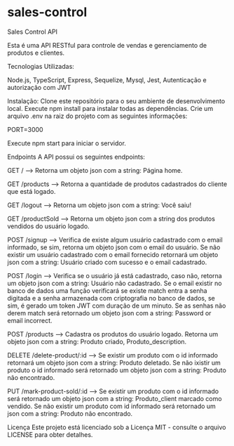 # sales-control #

Sales Control API

Esta é uma API RESTful para controle de vendas e gerenciamento de produtos e clientes.

Tecnologias Utilizadas: 

Node.js,
TypeScript,
Express,
Sequelize,
Mysql,
Jest,
Autenticação e autorização com JWT

Instalação:
Clone este repositório para o seu ambiente de desenvolvimento local.
Execute npm install para instalar todas as dependências.
Crie um arquivo .env na raiz do projeto com as seguintes informações:

PORT=3000

Execute npm start para iniciar o servidor.

Endpoints
A API possui os seguintes endpoints:

GET / -->
Retorna um objeto json com a string: Página home.

GET /products -->
Retorna a quantidade de produtos cadastrados do cliente que está logado.

GET /logout -->
Retorna um objeto json com a string: Você saiu!

GET /productSold -->
Retorna um objeto json com a string dos produtos vendidos do usuário logado.

POST /signup -->
Verifica de existe algum usuário cadastrado com o email informado, se sim, retorna um objeto json com o email do usuário.
Se não existir um usuário cadastrado com o email fornecido retornará um objeto json com a string: Usuário criado com sucesso e o email cadastrado.

POST /login -->
Verifica se o usuário já está cadastrado, caso não, retorna um objeto json com a string: Usuário não cadastrado.
Se o email existir no banco de dados uma função verificará se existe match entra a senha digitada e a senha armazenada com criptografia no banco de dados, se sim, é gerado um token JWT com duração de um minuto. 
Se as senhas não derem match será retornado um objeto json com a string: Password or email incorrect.

POST /products -->
Cadastra os produtos do usuário logado.
Retorna um objeto json com a string: Produto criado, Produto_description.

DELETE /delete-product/:id -->
Se existir um produto com o id informado retornará um objeto json com a string: Produto deletado.
Se não ixistir um produto o id informado será retornado um objeto json com a string: Produto não encontrado.

PUT /mark-product-sold/:id -->
Se existir um produto com o id informado será retornado um objeto json com a string: Produto_client marcado como vendido.
Se não existir um produto com id informado será retornado um json com a string: Produto não encontrado.


Licença
Este projeto está licenciado sob a Licença MIT - consulte o arquivo LICENSE para obter detalhes.





